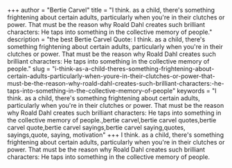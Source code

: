+++
author = "Bertie Carvel"
title = "I think. as a child, there's something frightening about certain adults, particularly when you're in their clutches or power. That must be the reason why Roald Dahl creates such brilliant characters: He taps into something in the collective memory of people."
description = "the best Bertie Carvel Quote: I think. as a child, there's something frightening about certain adults, particularly when you're in their clutches or power. That must be the reason why Roald Dahl creates such brilliant characters: He taps into something in the collective memory of people."
slug = "i-think-as-a-child-theres-something-frightening-about-certain-adults-particularly-when-youre-in-their-clutches-or-power-that-must-be-the-reason-why-roald-dahl-creates-such-brilliant-characters:-he-taps-into-something-in-the-collective-memory-of-people"
keywords = "I think. as a child, there's something frightening about certain adults, particularly when you're in their clutches or power. That must be the reason why Roald Dahl creates such brilliant characters: He taps into something in the collective memory of people.,bertie carvel,bertie carvel quotes,bertie carvel quote,bertie carvel sayings,bertie carvel saying,quotes, sayings,quote, saying, motivation"
+++
I think. as a child, there's something frightening about certain adults, particularly when you're in their clutches or power. That must be the reason why Roald Dahl creates such brilliant characters: He taps into something in the collective memory of people.
